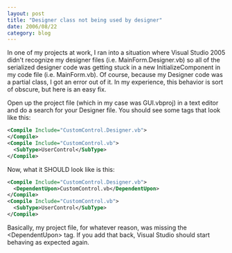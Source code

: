 ```yaml
---
layout: post
title: "Designer class not being used by designer"
date: 2006/08/22
category: blog
---
```


In one of my projects at work, I ran into a situation where Visual Studio 2005 didn't recognize my designer files (i.e. MainForm.Designer.vb) so all of the serialized designer code was getting stuck in a new InitializeComponent in my code file (i.e. MainForm.vb). Of course, because my Designer code was a partial class, I got an error out of it. In my experience, this behavior is sort of obscure, but here is an easy fix.

Open up the project file (which in my case was GUI.vbproj) in a text editor and do a search for your Designer file. You should see some tags that look like this:

```xml
<Compile Include="CustomControl.Designer.vb">
</Compile>
<Compile Include="CustomControl.vb">
  <SubType>UserControl</SubType>
</Compile>
```

Now, what it SHOULD look like is this:

```xml
<Compile Include="CustomControl.Designer.vb">
  <DependentUpon>CustomControl.vb</DependentUpon>
</Compile>
<Compile Include="CustomControl.vb">
  <SubType>UserControl</SubType>
</Compile>
```

Basically, my project file, for whatever reason, was missing the &lt;DependentUpon&gt; tag. If you add that back, Visual Studio should start behaving as expected again.

